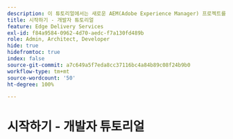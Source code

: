 ```yaml
---
description: 이 튜토리얼에서는 새로운 AEM(Adobe Experience Manager) 프로젝트를 시작하고 실행하게 됩니다. 10~20분 만에 나만의 사이트를 구축하고, 콘텐츠를 만들고, 스타일링하고, 미리 보고, 게시하고, 새 블록을 추가할 수 있습니다.
title: 시작하기 - 개발자 튜토리얼
feature: Edge Delivery Services
exl-id: f84a9584-0962-4d70-aedc-f7a130fd489b
role: Admin, Architect, Developer
hide: true
hidefromtoc: true
index: false
source-git-commit: a7c649a5f7eda8cc37116bc4a84b89c08f24b9b0
workflow-type: tm+mt
source-wordcount: '50'
ht-degree: 100%

---
```


# 시작하기 - 개발자 튜토리얼

<!--

{{$include ce606942-ca03-4bcc-82a0-8b14333c9434}}

>